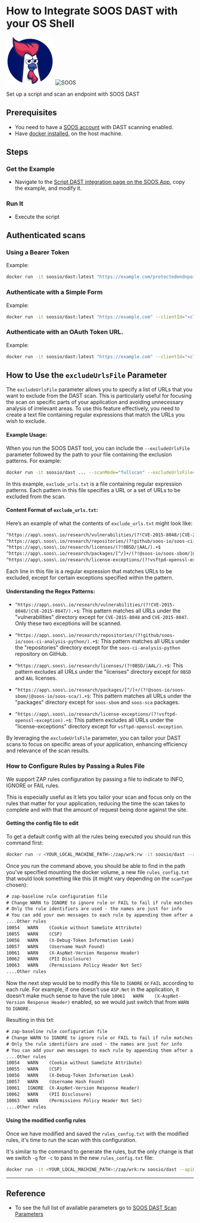 # How to Integrate SOOS DAST with your OS Shell


<div>
<img src="../assets/img/SOOS-Icon.png" alt="SOOS" width="128" height="128">
<img src="../assets/img/shell.png" alt="SOOS" width="128" height="128">
</div>

Set up a script and scan an endpoint with SOOS DAST

## Prerequisites

- You need to have a [SOOS account](https://app.soos.io/register) with DAST scanning enabled.
- Have [docker installed.](https://docs.docker.com/get-docker/) on the host machine.

## Steps

### **Get the Example**

* Navigate to the [Script DAST integration page on the SOOS App](https://app.soos.io/integrate/dast?id=script), copy the example, and modify it.

### **Run It**

* Execute the script

## Authenticated scans

### Using a Bearer Token

Example:

``` bash
docker run -it soosio/dast:latest "https://example.com/protectedendnpoint" --clientId="<client_id>" --apiKey="<api_key>" --projectName="<project_name>" --bearerToken="token-value"
```

### Authenticate with a Simple Form

Example:

``` bash
docker run -it soosio/dast:latest "https://example.com" --clientId="<client_id>" --apiKey="<api_key>" --projectName="<project_name>" --authLoginURL="https://example.com/login" --authUsername="username" --authPassword="password" --authUsernameField="userName" --authPasswordField="password" --authSubmitField="login"
```

### Authenticate with an OAuth Token URL.

Example:

``` bash
docker run -it soosio/dast:latest "https://example.com" --clientId="<client_id>" --apiKey="<api_key>" --projectName="<project_name>" --oauthTokenUrl="https://example.com/token" --oauthParameters="client_id:value, client_secret:value, grant_type:value"
```

## How to Use the `excludeUrlsFile` Parameter

The `excludeUrlsFile` parameter allows you to specify a list of URLs that you want to exclude from the DAST scan. This is particularly useful for focusing the scan on specific parts of your application and avoiding unnecessary analysis of irrelevant areas. To use this feature effectively, you need to create a text file containing regular expressions that match the URLs you wish to exclude.

#### Example Usage:

When you run the SOOS DAST tool, you can include the `--excludeUrlsFile` parameter followed by the path to your file containing the exclusion patterns. For example:

```bash
docker run -it soosio/dast ... --scanMode="fullscan" --excludeUrlsFile="exclude_urls.txt"
```

In this example, `exclude_urls.txt` is a file containing regular expression patterns. Each pattern in this file specifies a URL or a set of URLs to be excluded from the scan.

#### Content Format of `exclude_urls.txt`:

Here’s an example of what the contents of `exclude_urls.txt` might look like:

```txt
^https://app\.soos\.io/research/vulnerabilities/(?!CVE-2015-8048/|CVE-2015-8047/).+$
^https://app\.soos\.io/research/repositories/(?!github/soos-io/soos-ci-analysis-python/).+$
^https://app\.soos\.io/research/licenses/(?!0BSD/|AAL/).+$
^https://app\.soos\.io/research/packages/[^/]+/(?!@soos-io/soos-sbom/|@soos-io/soos-sca/).+$
^https://app\.soos\.io/research/license-exceptions/(?!vsftpd-openssl-exception).+$
```

Each line in this file is a regular expression that matches URLs to be excluded, except for certain exceptions specified within the pattern.

#### Understanding the Regex Patterns:

- `^https://app\.soos\.io/research/vulnerabilities/(?!CVE-2015-8048/|CVE-2015-8047/).+$`: This pattern matches all URLs under the "vulnerabilities" directory except for `CVE-2015-8048` and `CVE-2015-8047`. Only these two exceptions will be scanned.
  
- `^https://app\.soos\.io/research/repositories/(?!github/soos-io/soos-ci-analysis-python/).+$`: This pattern matches all URLs under the "repositories" directory except for the `soos-ci-analysis-python` repository on GitHub.

- `^https://app\.soos\.io/research/licenses/(?!0BSD/|AAL/).+$`: This pattern excludes all URLs under the "licenses" directory except for `0BSD` and `AAL` licenses.

- `^https://app\.soos\.io/research/packages/[^/]+/(?!@soos-io/soos-sbom/|@soos-io/soos-sca/).+$`: This pattern matches all URLs under the "packages" directory except for `soos-sbom` and `soos-sca` packages.

- `^https://app\.soos\.io/research/license-exceptions/(?!vsftpd-openssl-exception).+$`: This pattern excludes all URLs under the "license-exceptions" directory except for `vsftpd-openssl-exception`.

By leveraging the `excludeUrlsFile` parameter, you can tailor your DAST scans to focus on specific areas of your application, enhancing efficiency and relevance of the scan results.

### How to Configure Rules by Passing a Rules File

We support ZAP rules configuration by passing a file to indicate to INFO, IGNORE or FAIL rules.

This is especially useful as it lets you tailor your scan and focus only on the rules that matter for your application, reducing the time the scan takes to complete and with that the amount of request being done against the site.

#### Getting the config file to edit

To get a default config with all the rules being executed you should run this command first:

```bash
docker run -v <YOUR_LOCAL_MACHINE_PATH>:/zap/wrk:rw -it soosio/dast --apiKey=<<api_key>> --clientId=<<client_id>> --projectName=<<project_name>>   --otherOptions="-g rules_config.txt" <TARGET_URL>
```

Once you run the command above, you should be able to find in the path you've specified mounting the docker volume, a new file `rules_config.txt` that would look something like this (it might vary depending on the `scanType` chosen):

```rules_config.txt
# zap-baseline rule configuration file
# Change WARN to IGNORE to ignore rule or FAIL to fail if rule matches
# Only the rule identifiers are used - the names are just for info
# You can add your own messages to each rule by appending them after a tab on each line.
....Other rules
10054	WARN	(Cookie without SameSite Attribute)
10055	WARN	(CSP)
10056	WARN	(X-Debug-Token Information Leak)
10057	WARN	(Username Hash Found)
10061	WARN	(X-AspNet-Version Response Header)
10062	WARN	(PII Disclosure)
10063	WARN	(Permissions Policy Header Not Set)
....Other rules
```

Now the next step would be to modify this file to `IGNORE` or `FAIL` according to each rule. For example, if one doesn't use `ASP.Net` in the application, it doesn't make much sense to have the rule `10061	WARN	(X-AspNet-Version Response Header)` enabled, so we would just switch that from `WARN` to `IGNORE`.

Resulting in this txt:

```rules_config.txt
# zap-baseline rule configuration file
# Change WARN to IGNORE to ignore rule or FAIL to fail if rule matches
# Only the rule identifiers are used - the names are just for info
# You can add your own messages to each rule by appending them after a tab on each line.
....Other rules
10054	WARN	(Cookie without SameSite Attribute)
10055	WARN	(CSP)
10056	WARN	(X-Debug-Token Information Leak)
10057	WARN	(Username Hash Found)
10061	IGNORE	(X-AspNet-Version Response Header)
10062	WARN	(PII Disclosure)
10063	WARN	(Permissions Policy Header Not Set)
....Other rules
```

#### Using the modified config rules

Once we have modified and saved the `rules_config.txt` with the modified rules, it's time to run the scan with this configuration.

It's similar to the command to generate the rules, but the only change is that we switch `-g` for `-c` to pass in the new `rules_config.txt` file:

```bash
docker run -it <YOUR_LOCAL_MACHINE_PATH>:/zap/wrk:rw soosio/dast --apiKey=<<api_key>> --clientId=<<client_id>> --projectName=<<project_name>> --otherOptions="-c rules_config.txt" <TARGET_URL>
```

---

## Reference
* To see the full list of available parameters go to [SOOS DAST Scan Parameters](https://github.com/soos-io/soos-dast#parameters)
